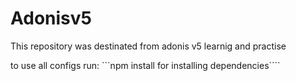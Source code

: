 # Adonisv5
This repository was destinated from adonis v5 learnig and practise

to use all configs run:
```npm install for installing dependencies````
